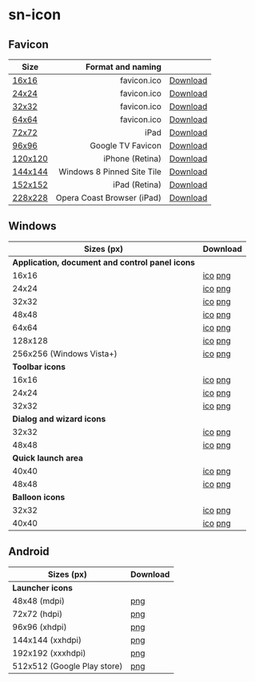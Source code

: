 # sn-icon
## Favicon
|Size                            |Format and naming| |
|--------------------------------|------:|---------|
|[16x16](sensenet-icon-16.ico)   |favicon.ico   |<a href="sensenet-icon-16.ico" download="favicon" />Download</a>|
|[24x24](sensenet-icon-24.ico)   |favicon.ico   |<a href="sensenet-icon-24.ico" download="favicon" />Download</a>|
|[32x32](sensenet-icon-32.ico)   |favicon.ico   |<a href="sensenet-icon-32.ico" download="favicon" />Download</a>|
|[64x64](sensenet-icon-64.ico)   |favicon.ico   |<a href="sensenet-icon-64.ico" download="favicon" />Download</a>|
|[72x72](sensenet-icon-72.png)   |iPad          |<a href="sensenet-icon-72.png" download="apple-touch-icon-72x72-precomposed" />Download</a>|
|[96x96](sensenet-icon-96.png)   |Google TV Favicon   |<a href="sensenet-icon-96.png" download="favicon" />Download</a>|
|[120x120](sensenet-icon-120.png)|iPhone (Retina)   |<a href="sensenet-icon-120.png" download="apple-touch-icon-120x120-precomposed" />Download</a>|
|[144x144](sensenet-icon-144.png)|Windows 8 Pinned Site Tile  |<a href="sensenet-icon-144.png" download="pinned" />Download</a>|
|[152x152](sensenet-icon-152.png)|iPad (Retina)  |<a href="sensenet-icon-152.png" download="apple-touch-icon-152x152-precomposed" />Download</a>|
|[228x228](sensenet-icon-152.png)|Opera Coast Browser (iPad) |<a href="sensenet-icon-152.png" download="favicon-coast" />Download</a>|

## Windows

| Sizes (px)               	| Download                                                  	|
|--------------------------	|-----------------------------------------------------------	|
| <strong>Application, document and control panel icons</strong>                            |
| 16x16                    	| [ico](sensenet-icon-16.ico) [png](sensenet-icon-16.png)   	|
| 24x24                    	| [ico](sensenet-icon-24.ico) [png](sensenet-icon-24.png)   	|
| 32x32                    	| [ico](sensenet-icon-32.ico) [png](sensenet-icon-32.png)   	|
| 48x48                    	| [ico](sensenet-icon-48.ico) [png](sensenet-icon-48.png)   	|
| 64x64                    	| [ico](sensenet-icon-64.ico) [png](sensenet-icon-64.png)   	|
| 128x128                  	| [ico](sensenet-icon-128.ico) [png](sensenet-icon-128.png) 	|
| 256x256 (Windows Vista+) 	| [ico](sensenet-icon-256.ico) [png](sensenet-icon-256.png) 	|
| <strong>Toolbar icons</strong>                                                            |
| 16x16                    	| [ico](sensenet-icon-16.ico) [png](sensenet-icon-16.png)   	|
| 24x24                    	| [ico](sensenet-icon-24.ico) [png](sensenet-icon-24.png)   	|
| 32x32                    	| [ico](sensenet-icon-32.ico) [png](sensenet-icon-32.png)   	|
| <strong>Dialog and wizard icons</strong>                                                  |
| 32x32                    	| [ico](sensenet-icon-32.ico) [png](sensenet-icon-32.png)   	|
| 48x48                    	| [ico](sensenet-icon-48.ico) [png](sensenet-icon-48.png)   	|
| <strong>Quick launch area</strong>                                                        |
| 40x40                    	| [ico](sensenet-icon-40.ico) [png](sensenet-icon-40.png)   	|
| 48x48                    	| [ico](sensenet-icon-48.ico) [png](sensenet-icon-48.png)   	|
| <strong>Balloon icons</strong>                                                            |
| 32x32                    	| [ico](sensenet-icon-32.ico) [png](sensenet-icon-32.png)   	|
| 40x40                    	| [ico](sensenet-icon-40.ico) [png](sensenet-icon-40.png)   	|

## Android

| Sizes (px)               	| Download                                                  	|
|--------------------------	|-----------------------------------------------------------	|
| <strong>Launcher icons</strong>                                                           |
| 48x48 (mdpi)           	| [png](sensenet-icon-48.png)   	                            |
| 72x72 (hdpi)             	| [png](sensenet-icon-72.png)   	                            |
| 96x96 (xhdpi)            	| [png](sensenet-icon-96.png)   	                            |
| 144x144 (xxhdpi)         	| [png](sensenet-icon-144.png)   	                            |
| 192x192 (xxxhdpi)       	| [png](sensenet-icon-192.png)   	                            |
| 512x512 (Google Play store)| [png](sensenet-icon-512.png)   	                            |
